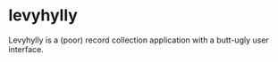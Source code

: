 levyhylly
=========

Levyhylly is a (poor) record collection application with a butt-ugly user interface.
